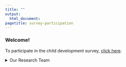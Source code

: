 ```yaml
---
title: ""
output:
  html_document:
pagetitle: survey-participation
---
```

### Welcome!

To participate in the child development survey, [click here](http://ucsbeducation.az1.qualtrics.com/jfe/form/SV_3ZTQbYXL5nQaLyJ).


<details>
  <summary>Our Research Team</summary>
<img src="/Steph2.png" style="max-width:7%;min-width:40px;padding-right:10px;padding-top:5px;float:left;">
[Stephanie Moore](https://profiles.ucr.edu/app/home/profile/stephanm) is an assistant professor in the School Psychology department at the University of California, Riverside.  
<br>
<img src="/me.png" style="max-width:7%;min-width:40px;padding-right:10px;float:left;"/>
[Melissa Wolf](www.melissagwolf.com) is a PhD candidate at the University of California, Santa Barbara, focusing on the design, validation, and analysis of self-report surveys.
<br>
<br>
<img src="/Agustina2.png" style="max-width:7%;min-width:40px;padding-right:10px;float:left;">
[Agustina Bertone](https://nfrc.ucla.edu/team/agustina-bertone-phd) is a Postdoctoral Fellow in the Nathanson Family Resilience Center at the University of California, Los Angeles.
</details>